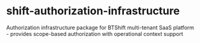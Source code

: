 # shift-authorization-infrastructure
Authorization infrastructure package for BTShift multi-tenant SaaS platform - provides scope-based authorization with operational context support
